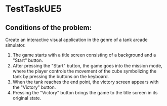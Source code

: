 # TestTaskUE5
## Conditions of the problem:
Create an interactive visual application in the genre of a tank arcade simulator.
1. The game starts with a title screen consisting of a background and a "Start" button.
2. After pressing the "Start" button, the game goes into the mission mode, where the player controls the movement of the cube symbolizing the tank by pressing the buttons on the keyboard.
3. When the tank reaches the end point, the victory screen appears with the "Victory" button.
4. Pressing the "Victory" button brings the game to the title screen in its original state.
